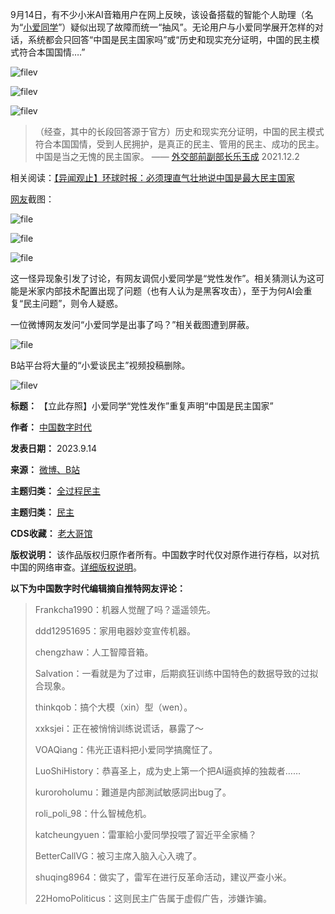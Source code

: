 
9月14日，有不少小米AI音箱用户在网上反映，该设备搭载的智能个人助理（名为“[小爱同学](https://xiaoai.mi.com/ "小爱同学")”）疑似出现了故障而统一“抽风”。无论用户与小爱同学展开怎样的对话，系统都会只回答“中国是民主国家吗”或“历史和现实充分证明，中国的民主模式符合本国国情….”


![filev](https://chinadigitaltimes.net/chinese/files/2023/09/image-1694692653527.png)  

![filev](https://chinadigitaltimes.net/chinese/files/2023/09/image-1694692330045.png)  

![filev](https://chinadigitaltimes.net/chinese/files/2023/09/image-1694692369476.png)



> 
> （经查，其中的长段回答源于官方）历史和现实充分证明，中国的民主模式符合本国国情，受到人民拥护，是真正的民主、管用的民主、成功的民主。中国是当之无愧的民主国家。 —— [外交部前副部长乐玉成](https://www.fmprc.gov.cn/wjbxw_673019/202112/t20211202_10461223.shtml "外交部前副部长乐玉成") 2021.12.2
> 
> 
> 


相关阅读：[【异闻观止】环球时报：必须理直气壮地说中国是最大民主国家](https://chinadigitaltimes.net/chinese/404141.html "【异闻观止】环球时报：必须理直气壮地说中国是最大民主国家")



[网友](https://twitter.com/chenshaoju/status/1702208896398717422 "网友")截图：


![file](https://chinadigitaltimes.net/chinese/files/2023/09/image-1694693057436.png)  

![file](https://chinadigitaltimes.net/chinese/files/2023/09/image-1694693069824.png)  

![file](https://chinadigitaltimes.net/chinese/files/2023/09/image-1694693081033.png)


这一怪异现象引发了讨论，有网友调侃小爱同学是“党性发作”。相关猜测认为这可能是米家内部技术配置出现了问题（也有人认为是黑客攻击），至于为何AI会重复“民主问题”，则令人疑惑。


一位微博网友发问“小爱同学是出事了吗？”相关截图遭到屏蔽。


![file](https://chinadigitaltimes.net/chinese/files/2023/09/image-1694690433055.png)


B站平台将大量的“小爱谈民主”视频投稿删除。


![filev](https://chinadigitaltimes.net/chinese/files/2023/09/image-1694693492310.png)




**标题：** 【立此存照】小爱同学“党性发作”重复声明“中国是民主国家”  

**作者：** [中国数字时代](https://chinadigitaltimes.net/space/中国数字时代)  

**发表日期：** 2023.9.14  

**来源：** [微博、B站](https://chinadigitaltimes.net/chinese/feed)  

**主题归类：** [全过程民主](https://chinadigitaltimes.net/space/全过程民主)  

**主题归类：** [民主](https://chinadigitaltimes.net/space/民主)  

**CDS收藏：** [老大哥馆](https://chinadigitaltimes.net/space/%E8%80%81%E5%A4%A7%E5%93%A5%E9%A6%86)  

**版权说明：** 该作品版权归原作者所有。中国数字时代仅对原作进行存档，以对抗中国的网络审查。[详细版权说明](https://chinadigitaltimes.net/chinese/copyright)。


**以下为中国数字时代编辑摘自推特网友评论：** 



> 
> Frankcha1990：机器人觉醒了吗？遥遥领先。
> 
> 
> ddd12951695：家用电器妙变宣传机器。
> 
> 
> chengzhaw：人工智障音箱。
> 
> 
> Salvation：一看就是为了过审，后期疯狂训练中国特色的数据导致的过拟合现象。
> 
> 
> thinkqob：搞个大模（xin）型（wen）。
> 
> 
> xxksjei：正在被悄悄训练说谎话，暴露了～
> 
> 
> VOAQiang：伟光正语料把小爱同学搞魔怔了。
> 
> 
> LuoShiHistory：恭喜圣上，成为史上第一个把AI逼疯掉的独裁者……
> 
> 
> kuroroholumu：難道是内部測試敏感詞出bug了。
> 
> 
> roli\_poli\_98：什么智械危机。
> 
> 
> katcheungyuen：雷軍給小愛同學投喂了習近平全家桶？
> 
> 
> BetterCallVG：被习主席入脑入心入魂了。
> 
> 
> shuqing8964：做实了，雷军在进行反革命活动，建议严查小米。
> 
> 
> 22HomoPoliticus：这则民主广告属于虚假广告，涉嫌诈骗。
> 
> 
> 

